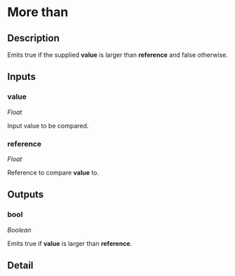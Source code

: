 # More than

## Description
Emits true if the supplied **value** is larger than **reference** and false otherwise.

## Inputs
### value

*Float*

Input value to be compared.

### reference

*Float*

Reference to compare **value** to.

## Outputs
### bool

*Boolean*

Emits true if **value** is larger than **reference**.

## Detail

